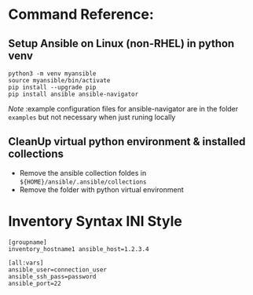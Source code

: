 
# Command Reference:

## Setup Ansible on Linux (non-RHEL) in python venv

````
python3 -m venv myansible
source myansible/bin/activate
pip install --upgrade pip
pip install ansible ansible-navigator
````

*Note* :example configuration files for ansible-navigator are in the folder `examples`
but not necessary when just runing locally


## CleanUp virtual python environment & installed collections

- Remove the ansible collection foldes in `${HOME}/ansible/.ansible/collections`
- Remove the folder with python virtual environment

Inventory Syntax INI Style
==========================

````
[groupname]
inventory_hostname1 ansible_host=1.2.3.4

[all:vars]
ansible_user=connection_user
ansible_ssh_pass=password
ansible_port=22
````

